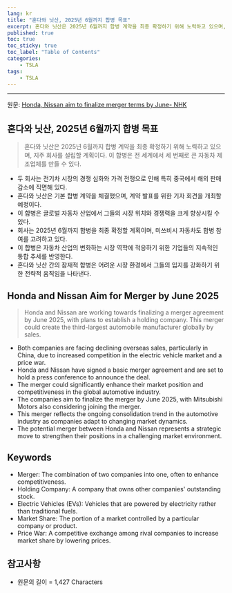 ```yaml
---
lang: kr
title: "혼다와 닛산, 2025년 6월까지 합병 목표"
excerpt: 혼다와 닛산은 2025년 6월까지 합병 계약을 최종 확정하기 위해 노력하고 있으며, 지주 회사를 설립할 계획이다. 이 합병은 전 세계에서 세 번째로 큰 자동차 제조업체를 만들 수 있다.
published: true
toc: true
toc_sticky: true
toc_label: "Table of Contents"
categories:
    - TSLA
tags:
    - TSLA
---
```


---

  원문: [Honda, Nissan aim to finalize merger terms by June- NHK](https://www.investing.com/news/stock-market-news/honda-nissan-aim-to-finalize-merger-terms-by-june-nhk-3786125)

## 혼다와 닛산, 2025년 6월까지 합병 목표

> 혼다와 닛산은 2025년 6월까지 합병 계약을 최종 확정하기 위해 노력하고 있으며, 지주 회사를 설립할 계획이다. 이 합병은 전 세계에서 세 번째로 큰 자동차 제조업체를 만들 수 있다.


- 두 회사는 전기차 시장의 경쟁 심화와 가격 전쟁으로 인해 특히 중국에서 해외 판매 감소에 직면해 있다.
- 혼다와 닛산은 기본 합병 계약을 체결했으며, 계약 발표를 위한 기자 회견을 개최할 예정이다.
- 이 합병은 글로벌 자동차 산업에서 그들의 시장 위치와 경쟁력을 크게 향상시킬 수 있다.
- 회사는 2025년 6월까지 합병을 최종 확정할 계획이며, 미쓰비시 자동차도 합병 참여를 고려하고 있다.
- 이 합병은 자동차 산업의 변화하는 시장 역학에 적응하기 위한 기업들의 지속적인 통합 추세를 반영한다.
- 혼다와 닛산 간의 잠재적 합병은 어려운 시장 환경에서 그들의 입지를 강화하기 위한 전략적 움직임을 나타낸다.

## Honda and Nissan Aim for Merger by June 2025

> Honda and Nissan are working towards finalizing a merger agreement by June 2025, with plans to establish a holding company. This merger could create the third-largest automobile manufacturer globally by sales.


- Both companies are facing declining overseas sales, particularly in China, due to increased competition in the electric vehicle market and a price war.
- Honda and Nissan have signed a basic merger agreement and are set to hold a press conference to announce the deal.
- The merger could significantly enhance their market position and competitiveness in the global automotive industry.
- The companies aim to finalize the merger by June 2025, with Mitsubishi Motors also considering joining the merger.
- This merger reflects the ongoing consolidation trend in the automotive industry as companies adapt to changing market dynamics.
- The potential merger between Honda and Nissan represents a strategic move to strengthen their positions in a challenging market environment.

## Keywords

- Merger: The combination of two companies into one, often to enhance competitiveness.
- Holding Company: A company that owns other companies' outstanding stock.
- Electric Vehicles (EVs): Vehicles that are powered by electricity rather than traditional fuels.
- Market Share: The portion of a market controlled by a particular company or product.
- Price War: A competitive exchange among rival companies to increase market share by lowering prices.

## 참고사항

- 원문의 길이 = 1,427 Characters

